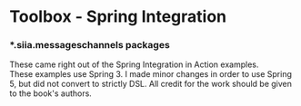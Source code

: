 # Toolbox - Spring Integration

### *.siia.messageschannels packages  
These came right out of the Spring Integration in Action examples.  
These examples use Spring 3.  I made minor changes in order to use Spring 5, but did not convert
to strictly DSL.  All credit for the work should be given to the book's authors.
